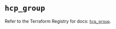 # `hcp_group`

Refer to the Terraform Registry for docs: [`hcp_group`](https://registry.terraform.io/providers/hashicorp/hcp/0.95.1/docs/resources/group).
